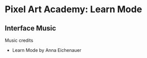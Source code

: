 # Pixel Art Academy: Learn Mode

## Interface Music

Music credits

- Learn Mode by Anna Eichenauer
